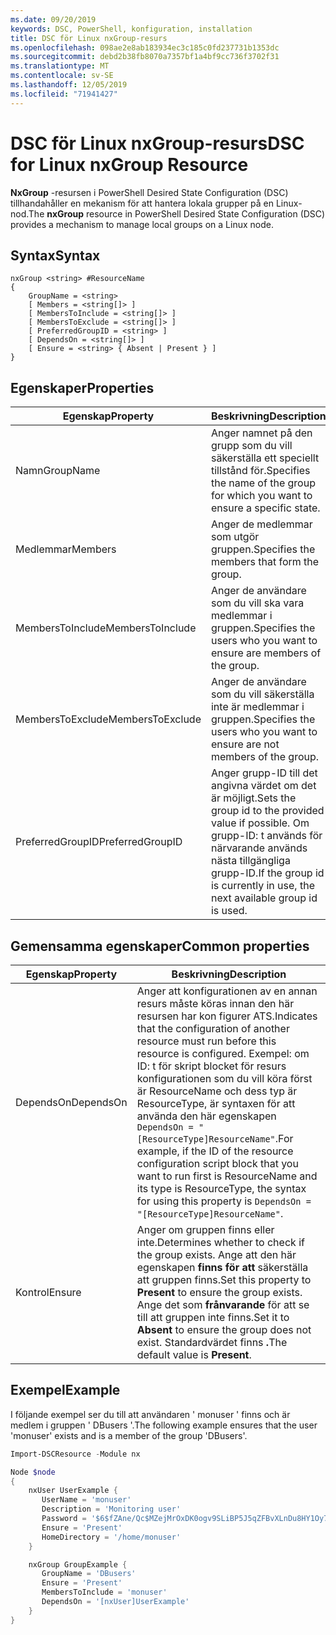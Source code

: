 ```yaml
---
ms.date: 09/20/2019
keywords: DSC, PowerShell, konfiguration, installation
title: DSC för Linux nxGroup-resurs
ms.openlocfilehash: 098ae2e8ab183934ec3c185c0fd237731b1353dc
ms.sourcegitcommit: debd2b38fb8070a7357bf1a4bf9cc736f3702f31
ms.translationtype: MT
ms.contentlocale: sv-SE
ms.lasthandoff: 12/05/2019
ms.locfileid: "71941427"
---
```

# <a name="dsc-for-linux-nxgroup-resource"></a><span data-ttu-id="6f86d-103">DSC för Linux nxGroup-resurs</span><span class="sxs-lookup"><span data-stu-id="6f86d-103">DSC for Linux nxGroup Resource</span></span>

<span data-ttu-id="6f86d-104">**NxGroup** -resursen i PowerShell Desired State Configuration (DSC) tillhandahåller en mekanism för att hantera lokala grupper på en Linux-nod.</span><span class="sxs-lookup"><span data-stu-id="6f86d-104">The **nxGroup** resource in PowerShell Desired State Configuration (DSC) provides a mechanism to manage local groups on a Linux node.</span></span>

## <a name="syntax"></a><span data-ttu-id="6f86d-105">Syntax</span><span class="sxs-lookup"><span data-stu-id="6f86d-105">Syntax</span></span>

```Syntax
nxGroup <string> #ResourceName
{
    GroupName = <string>
    [ Members = <string[]> ]
    [ MembersToInclude = <string[]> ]
    [ MembersToExclude = <string[]> ]
    [ PreferredGroupID = <string> ]
    [ DependsOn = <string[]> ]
    [ Ensure = <string> { Absent | Present } ]
}
```

## <a name="properties"></a><span data-ttu-id="6f86d-106">Egenskaper</span><span class="sxs-lookup"><span data-stu-id="6f86d-106">Properties</span></span>

|<span data-ttu-id="6f86d-107">Egenskap</span><span class="sxs-lookup"><span data-stu-id="6f86d-107">Property</span></span> |<span data-ttu-id="6f86d-108">Beskrivning</span><span class="sxs-lookup"><span data-stu-id="6f86d-108">Description</span></span> |
|---|---|
|<span data-ttu-id="6f86d-109">Namn</span><span class="sxs-lookup"><span data-stu-id="6f86d-109">GroupName</span></span> |<span data-ttu-id="6f86d-110">Anger namnet på den grupp som du vill säkerställa ett speciellt tillstånd för.</span><span class="sxs-lookup"><span data-stu-id="6f86d-110">Specifies the name of the group for which you want to ensure a specific state.</span></span> |
|<span data-ttu-id="6f86d-111">Medlemmar</span><span class="sxs-lookup"><span data-stu-id="6f86d-111">Members</span></span> |<span data-ttu-id="6f86d-112">Anger de medlemmar som utgör gruppen.</span><span class="sxs-lookup"><span data-stu-id="6f86d-112">Specifies the members that form the group.</span></span> |
|<span data-ttu-id="6f86d-113">MembersToInclude</span><span class="sxs-lookup"><span data-stu-id="6f86d-113">MembersToInclude</span></span> |<span data-ttu-id="6f86d-114">Anger de användare som du vill ska vara medlemmar i gruppen.</span><span class="sxs-lookup"><span data-stu-id="6f86d-114">Specifies the users who you want to ensure are members of the group.</span></span> |
|<span data-ttu-id="6f86d-115">MembersToExclude</span><span class="sxs-lookup"><span data-stu-id="6f86d-115">MembersToExclude</span></span> |<span data-ttu-id="6f86d-116">Anger de användare som du vill säkerställa inte är medlemmar i gruppen.</span><span class="sxs-lookup"><span data-stu-id="6f86d-116">Specifies the users who you want to ensure are not members of the group.</span></span> |
|<span data-ttu-id="6f86d-117">PreferredGroupID</span><span class="sxs-lookup"><span data-stu-id="6f86d-117">PreferredGroupID</span></span> |<span data-ttu-id="6f86d-118">Anger grupp-ID till det angivna värdet om det är möjligt.</span><span class="sxs-lookup"><span data-stu-id="6f86d-118">Sets the group id to the provided value if possible.</span></span> <span data-ttu-id="6f86d-119">Om grupp-ID: t används för närvarande används nästa tillgängliga grupp-ID.</span><span class="sxs-lookup"><span data-stu-id="6f86d-119">If the group id is currently in use, the next available group id is used.</span></span> |

## <a name="common-properties"></a><span data-ttu-id="6f86d-120">Gemensamma egenskaper</span><span class="sxs-lookup"><span data-stu-id="6f86d-120">Common properties</span></span>

|<span data-ttu-id="6f86d-121">Egenskap</span><span class="sxs-lookup"><span data-stu-id="6f86d-121">Property</span></span> |<span data-ttu-id="6f86d-122">Beskrivning</span><span class="sxs-lookup"><span data-stu-id="6f86d-122">Description</span></span> |
|---|---|
|<span data-ttu-id="6f86d-123">DependsOn</span><span class="sxs-lookup"><span data-stu-id="6f86d-123">DependsOn</span></span> |<span data-ttu-id="6f86d-124">Anger att konfigurationen av en annan resurs måste köras innan den här resursen har kon figurer ATS.</span><span class="sxs-lookup"><span data-stu-id="6f86d-124">Indicates that the configuration of another resource must run before this resource is configured.</span></span> <span data-ttu-id="6f86d-125">Exempel: om ID: t för skript blocket för resurs konfigurationen som du vill köra först är ResourceName och dess typ är ResourceType, är syntaxen för att använda den här egenskapen `DependsOn = "[ResourceType]ResourceName"`.</span><span class="sxs-lookup"><span data-stu-id="6f86d-125">For example, if the ID of the resource configuration script block that you want to run first is ResourceName and its type is ResourceType, the syntax for using this property is `DependsOn = "[ResourceType]ResourceName"`.</span></span> |
|<span data-ttu-id="6f86d-126">Kontrol</span><span class="sxs-lookup"><span data-stu-id="6f86d-126">Ensure</span></span> |<span data-ttu-id="6f86d-127">Anger om gruppen finns eller inte.</span><span class="sxs-lookup"><span data-stu-id="6f86d-127">Determines whether to check if the group exists.</span></span> <span data-ttu-id="6f86d-128">Ange att den här egenskapen **finns för att** säkerställa att gruppen finns.</span><span class="sxs-lookup"><span data-stu-id="6f86d-128">Set this property to **Present** to ensure the group exists.</span></span> <span data-ttu-id="6f86d-129">Ange det som **frånvarande** för att se till att gruppen inte finns.</span><span class="sxs-lookup"><span data-stu-id="6f86d-129">Set it to **Absent** to ensure the group does not exist.</span></span> <span data-ttu-id="6f86d-130">Standardvärdet finns **.**</span><span class="sxs-lookup"><span data-stu-id="6f86d-130">The default value is **Present**.</span></span> |

## <a name="example"></a><span data-ttu-id="6f86d-131">Exempel</span><span class="sxs-lookup"><span data-stu-id="6f86d-131">Example</span></span>

<span data-ttu-id="6f86d-132">I följande exempel ser du till att användaren ' monuser ' finns och är medlem i gruppen ' DBusers '.</span><span class="sxs-lookup"><span data-stu-id="6f86d-132">The following example ensures that the user 'monuser' exists and is a member of the group 'DBusers'.</span></span>

```powershell
Import-DSCResource -Module nx

Node $node
{
    nxUser UserExample {
       UserName = 'monuser'
       Description = 'Monitoring user'
       Password = '$6$fZAne/Qc$MZejMrOxDK0ogv9SLiBP5J5qZFBvXLnDu8HY1Oy7ycX.Y3C7mGPUfeQy3A82ev3zIabhDQnj2ayeuGn02CqE/0'
       Ensure = 'Present'
       HomeDirectory = '/home/monuser'
    }

    nxGroup GroupExample {
       GroupName = 'DBusers'
       Ensure = 'Present'
       MembersToInclude = 'monuser'
       DependsOn = '[nxUser]UserExample'
    }
}
```